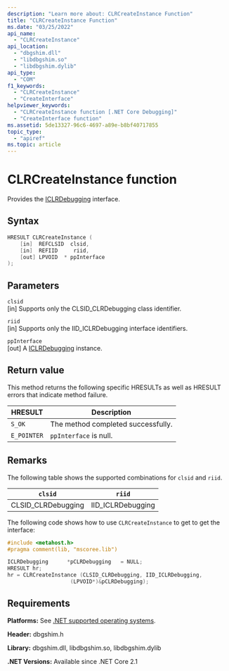 ```yaml
---
description: "Learn more about: CLRCreateInstance Function"
title: "CLRCreateInstance Function"
ms.date: "03/25/2022"
api_name:
  - "CLRCreateInstance"
api_location:
  - "dbgshim.dll"
  - "libdbgshim.so"
  - "libdbgshim.dylib"
api_type:
  - "COM"
f1_keywords:
  - "CLRCreateInstance"
  - "CreateInterface"
helpviewer_keywords:
  - "CLRCreateInstance function [.NET Core Debugging]"
  - "CreateInterface function"
ms.assetid: 5de13327-96c6-4697-a89e-b8bf40717855
topic_type:
  - "apiref"
ms.topic: article
---
```

# CLRCreateInstance function

Provides the [ICLRDebugging](../../../framework/unmanaged-api/debugging/iclrdebugging-interface.md) interface.

## Syntax

```cpp
HRESULT CLRCreateInstance (
    [in]  REFCLSID  clsid,
    [in]  REFIID     riid,
    [out] LPVOID  * ppInterface
);
```

## Parameters

 `clsid`\
 [in] Supports only the CLSID_CLRDebugging class identifier.

 `riid`\
 [in] Supports only the IID_ICLRDebugging interface identifiers.

 `ppInterface`\
 [out] A [ICLRDebugging](../../../framework/unmanaged-api/debugging/iclrdebugging-interface.md) instance.

## Return value

 This method returns the following specific HRESULTs as well as HRESULT errors that indicate method failure.

| HRESULT     | Description                        |
|-------------|------------------------------------|
| `S_OK`      | The method completed successfully. |
| `E_POINTER` | `ppInterface` is null.             |

## Remarks

 The following table shows the supported combinations for `clsid` and `riid`.

| `clsid`            | `riid`            |
|--------------------|-------------------|
| CLSID_CLRDebugging | IID_ICLRDebugging |

 The following code shows how to use `CLRCreateInstance` to get to get the interface:

```cpp
#include <metahost.h>
#pragma comment(lib, "mscoree.lib")

ICLRDebugging      *pCLRDebugging   = NULL;
HRESULT hr;
hr = CLRCreateInstance (CLSID_CLRDebugging, IID_ICLRDebugging,
                    (LPVOID*)&pCLRDebugging);
```

## Requirements

 **Platforms:** See [.NET supported operating systems](https://github.com/dotnet/core/blob/main/os-lifecycle-policy.md).

 **Header:** dbgshim.h

 **Library:** dbgshim.dll, libdbgshim.so, libdbgshim.dylib

 **.NET Versions:** Available since .NET Core 2.1
